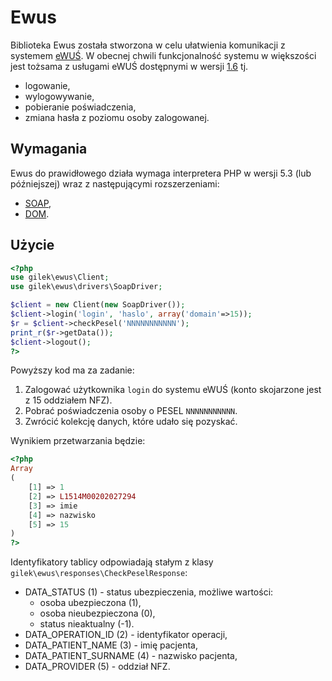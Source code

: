 Ewus
====
Biblioteka Ewus została stworzona w celu ułatwienia komunikacji z systemem [eWUŚ](https://ewus.nfz.gov.pl/ap-ewus/).
W obecnej chwili funkcjonalność systemu w większości jest tożsama z usługami eWUŚ dostępnymi w wersji [1.6](http://www.nfz.gov.pl/dla-swiadczeniodawcy/ewus/tworcy-oprogramowania/) tj.
- logowanie,
- wylogowywanie,
- pobieranie poświadczenia,
- zmiana hasła z poziomu osoby zalogowanej.

Wymagania
---------
Ewus do prawidłowego działa wymaga interpretera PHP w wersji 5.3 (lub późniejszej) wraz z następującymi rozszerzeniami:
- [SOAP](http://www.php.net/manual/en/book.soap.php),
- [DOM](http://pl1.php.net/manual/en/book.dom.php).

Użycie
------
```php
<?php
use gilek\ewus\Client;
use gilek\ewus\drivers\SoapDriver;

$client = new Client(new SoapDriver());
$client->login('login', 'haslo', array('domain'=>15));
$r = $client->checkPesel('NNNNNNNNNNN');
print_r($r->getData());
$client->logout();
?>
```

Powyższy kod ma za zadanie:

1.  Zalogować użytkownika `login` do systemu eWUŚ (konto skojarzone jest z 15 oddziałem NFZ).
2.  Pobrać poświadczenia osoby o PESEL `NNNNNNNNNNN`.
3.  Zwrócić kolekcję danych, które udało się pozyskać.

Wynikiem przetwarzania będzie:
```php
<?php
Array
(
    [1] => 1
    [2] => L1514M00202027294	
    [3] => imie
    [4] => nazwisko
    [5] => 15
)
?>
```

Identyfikatory tablicy odpowiadają stałym z klasy `gilek\ewus\responses\CheckPeselResponse`:
- DATA_STATUS (1) - status ubezpieczenia, możliwe wartości: 
  + osoba ubezpieczona (1),
  + osoba nieubezpieczona (0),
  + status nieaktualny (-1).
- DATA_OPERATION_ID (2) - identyfikator operacji,
- DATA_PATIENT_NAME (3) - imię pacjenta,
- DATA_PATIENT_SURNAME (4) - nazwisko pacjenta,
- DATA_PROVIDER (5) - oddział NFZ.
